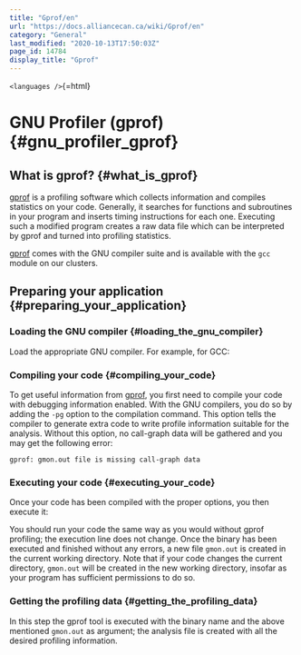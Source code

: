 ```yaml
---
title: "Gprof/en"
url: "https://docs.alliancecan.ca/wiki/Gprof/en"
category: "General"
last_modified: "2020-10-13T17:50:03Z"
page_id: 14784
display_title: "Gprof"
---
```


`<languages />`{=html}

# GNU Profiler (gprof) {#gnu_profiler_gprof}

## What is gprof? {#what_is_gprof}

[gprof](https://sourceware.org/binutils/docs/gprof/) is a profiling software which collects information and compiles statistics on your code. Generally, it searches for functions and subroutines in your program and inserts timing instructions for each one. Executing such a modified program creates a raw data file which can be interpreted by gprof and turned into profiling statistics.

[gprof](https://sourceware.org/binutils/docs/gprof/) comes with the GNU compiler suite and is available with the `gcc` module on our clusters.

## Preparing your application {#preparing_your_application}

### Loading the GNU compiler {#loading_the_gnu_compiler}

Load the appropriate GNU compiler. For example, for GCC:

### Compiling your code {#compiling_your_code}

To get useful information from [gprof](https://sourceware.org/binutils/docs/gprof/), you first need to compile your code with debugging information enabled. With the GNU compilers, you do so by adding the `-pg` option to the compilation command. This option tells the compiler to generate extra code to write profile information suitable for the analysis. Without this option, no call-graph data will be gathered and you may get the following error:

    gprof: gmon.out file is missing call-graph data

### Executing your code {#executing_your_code}

Once your code has been compiled with the proper options, you then execute it:

You should run your code the same way as you would without gprof profiling; the execution line does not change. Once the binary has been executed and finished without any errors, a new file `gmon.out` is created in the current working directory. Note that if your code changes the current directory, `gmon.out` will be created in the new working directory, insofar as your program has sufficient permissions to do so.

### Getting the profiling data {#getting_the_profiling_data}

In this step the gprof tool is executed with the binary name and the above mentioned `gmon.out` as argument; the analysis file is created with all the desired profiling information.
